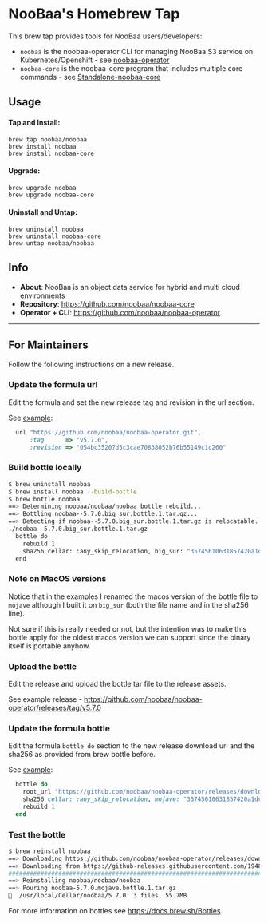 # NooBaa's Homebrew Tap
This brew tap provides tools for NooBaa users/developers:
- `noobaa` is the noobaa-operator CLI for managing NooBaa S3 service on Kubernetes/Openshift - see [noobaa-operator](https://github.com/noobaa/noobaa-operator)
- `noobaa-core` is the noobaa-core program that includes multiple core commands - see [Standalone-noobaa-core](https://github.com/noobaa/noobaa-core/wiki/Standalone-noobaa-core)

## Usage

#### Tap and Install:
```
brew tap noobaa/noobaa
brew install noobaa
brew install noobaa-core
```

#### Upgrade:
```
brew upgrade noobaa
brew upgrade noobaa-core
```

#### Uninstall and Untap:
```
brew uninstall noobaa
brew uninstall noobaa-core
brew untap noobaa/noobaa
```

## Info

- **About**: NooBaa is an object data service for hybrid and multi cloud environments
- **Repository**: https://github.com/noobaa/noobaa-core
- **Operator + CLI**: https://github.com/noobaa/noobaa-operator

---

## For Maintainers

Follow the following instructions on a new release.

### Update the formula url

Edit the formula and set the new release tag and revision in the url section.

See [example](https://github.com/noobaa/homebrew-noobaa/blob/5ec5108b18a6e8ea1bb58e47b0fc3cae63641e11/Formula/noobaa.rb#L4-L6):

```ruby
  url "https://github.com/noobaa/noobaa-operator.git",
      :tag      => "v5.7.0",
      :revision => "054bc35207d5c3cae70838052b76b55149c1c260"
```

### Build bottle locally

```bash
$ brew uninstall noobaa
$ brew install noobaa --build-bottle
$ brew bottle noobaa
==> Determining noobaa/noobaa/noobaa bottle rebuild...
==> Bottling noobaa--5.7.0.big_sur.bottle.1.tar.gz...
==> Detecting if noobaa--5.7.0.big_sur.bottle.1.tar.gz is relocatable...
./noobaa--5.7.0.big_sur.bottle.1.tar.gz
  bottle do
    rebuild 1
    sha256 cellar: :any_skip_relocation, big_sur: "35745610631857420a1dc66f0ba752b5e825611e15c5e54f981f9bb6b7a330db"
  end
```

### Note on MacOS versions

Notice that in the examples I renamed the macos version of the bottle file to `mojave` although I built it on `big_sur` (both the file name and in the sha256 line). 

Not sure if this is really needed or not, but the intention was to make this bottle apply for the oldest macos version we can support since the binary itself is portable anyhow.


### Upload the bottle

Edit the release and upload the bottle tar file to the release assets.

See example release - https://github.com/noobaa/noobaa-operator/releases/tag/v5.7.0

### Update the formula bottle

Edit the formula `bottle do` section to the new release download url and the sha256 as provided from brew bottle before.

See [example](https://github.com/noobaa/homebrew-noobaa/blob/193e23780131ab3db2d3eb39ddb971f7e5e6f04a/Formula/noobaa.rb#L9-L13):

```ruby
  bottle do
    root_url "https://github.com/noobaa/noobaa-operator/releases/download/v5.7.0"
    sha256 cellar: :any_skip_relocation, mojave: "35745610631857420a1dc66f0ba752b5e825611e15c5e54f981f9bb6b7a330db"
    rebuild 1
  end
```

### Test the bottle

```bash
$ brew reinstall noobaa
==> Downloading https://github.com/noobaa/noobaa-operator/releases/download/v5.7.0/noobaa-5.7.0.mojave.bottle.1.tar.gz
==> Downloading from https://github-releases.githubusercontent.com/194805859/...
######################################################################## 100.0%
==> Reinstalling noobaa/noobaa/noobaa
==> Pouring noobaa-5.7.0.mojave.bottle.1.tar.gz
🍺  /usr/local/Cellar/noobaa/5.7.0: 3 files, 55.7MB
```

For more information on bottles see https://docs.brew.sh/Bottles.
